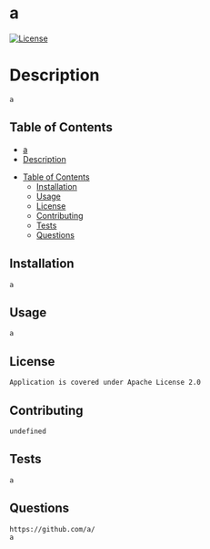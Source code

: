# a
[![License](https://img.shields.io/badge/License-Apache%202.0-blue.svg)](https://opensource.org/licenses/Apache-2.0)

# Description

	a

## Table of Contents

- [a](#a)
- [Description](#description)
* [Table of Contents](#table-of-contents)
  * [Installation](#installation)
  * [Usage](#usage)
  * [License](#license)
  * [Contributing](#contributing)
  * [Tests](#tests)
  * [Questions](#questions)

## Installation

	a

## Usage

	a

## License

	Application is covered under Apache License 2.0

## Contributing

	undefined

## Tests

	a

## Questions

	https://github.com/a/
	a